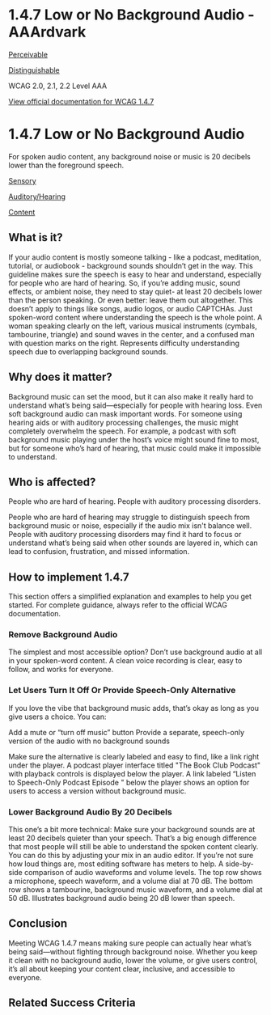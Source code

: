 # 1.4.7 Low or No Background Audio - AAArdvark

[Perceivable](https://aaardvarkaccessibility.com/wcag-principle/perceivable/)

[Distinguishable](https://aaardvarkaccessibility.com/wcag-guideline/distinguishable/)

WCAG 2.0, 2.1, 2.2
Level AAA

[View official documentation for WCAG 1.4.7](https://www.w3.org/WAI/WCAG22/Understanding/low-or-no-background-audio.html)

# 1.4.7 Low or No Background Audio

For spoken audio content, any background noise or music is 20 decibels lower than the foreground speech.

[Sensory](https://aaardvarkaccessibility.com/wcag-theme/sensory/) 

 

[Auditory/Hearing](https://aaardvarkaccessibility.com/wcag-disability/auditory-hearing/) 

 

[Content](https://aaardvarkaccessibility.com/wcag-responsibility/content/) 

## What is it?

If your audio content is mostly someone talking - like a podcast, meditation, tutorial, or audiobook - background sounds shouldn’t get in the way. This guideline makes sure the speech is easy to hear and understand, especially for people who are hard of hearing.
So, if you’re adding music, sound effects, or ambient noise, they need to stay quiet- at least 20 decibels lower than the person speaking. Or even better: leave them out altogether.
This doesn’t apply to things like songs, audio logos, or audio CAPTCHAs. Just spoken-word content where understanding the speech is the whole point.
A woman speaking clearly on the left, various musical instruments (cymbals, tambourine, triangle) and sound waves in the center, and a confused man with question marks on the right. Represents difficulty understanding speech due to overlapping background sounds.

## Why does it matter?

Background music can set the mood, but it can also make it really hard to understand what’s being said—especially for people with hearing loss.
Even soft background audio can mask important words. For someone using hearing aids or with auditory processing challenges, the music might completely overwhelm the speech.
For example, a podcast with soft background music playing under the host’s voice might sound fine to most, but for someone who’s hard of hearing, that music could make it impossible to understand.

## Who is affected?

People who are hard of hearing. People with auditory processing disorders.

People who are hard of hearing may struggle to distinguish speech from background music or noise, especially if the audio mix isn't balance well.
People with auditory processing disorders may find it hard to focus or understand what’s being said when other sounds are layered in, which can lead to confusion, frustration, and missed information.

## How to implement 1.4.7

This section offers a simplified explanation and examples to help you get started. For complete guidance, always refer to the official WCAG documentation.

### Remove Background Audio

The simplest and most accessible option? Don’t use background audio at all in your spoken-word content. A clean voice recording is clear, easy to follow, and works for everyone.
### Let Users Turn It Off Or Provide Speech-Only Alternative

If you love the vibe that background music adds, that’s okay as long as you give users a choice. You can:

Add a mute or “turn off music” button
Provide a separate, speech-only version of the audio with no background sounds

Make sure the alternative is clearly labeled and easy to find, like a link right under the player.
A podcast player interface titled "The Book Club Podcast" with playback controls is displayed below the player. A link labeled “Listen to Speech-Only Podcast Episode " below the player shows an option for users to access a version without background music.
### Lower Background Audio By 20 Decibels

This one’s a bit more technical: Make sure your background sounds are at least 20 decibels quieter than your speech. That’s a big enough difference that most people will still be able to understand the spoken content clearly.
You can do this by adjusting your mix in an audio editor. If you’re not sure how loud things are, most editing software has meters to help.
A side-by-side comparison of audio waveforms and volume levels. The top row shows a microphone, speech waveform, and a volume dial at 70 dB. The bottom row shows a tambourine, background music waveform, and a volume dial at 50 dB. Illustrates background audio being 20 dB lower than speech.

## Conclusion

Meeting WCAG 1.4.7 means making sure people can actually hear what’s being said—without fighting through background noise. Whether you keep it clean with no background audio, lower the volume, or give users control, it’s all about keeping your content clear, inclusive, and accessible to everyone.

## Related Success Criteria

